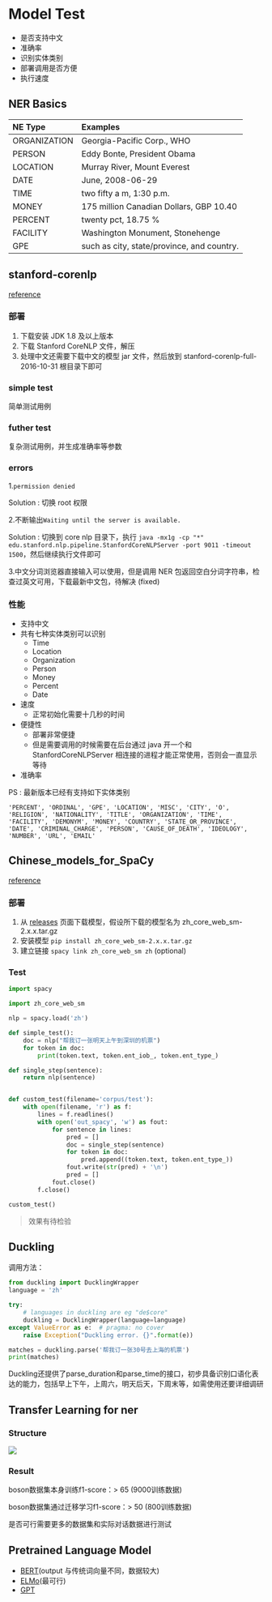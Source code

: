 # Model Test

- 是否支持中文
- 准确率
- 识别实体类别
- 部署调用是否方便
- 执行速度

## NER Basics

| NE Type | Examples |
| :------| :------ |
| ORGANIZATION | Georgia-Pacific Corp., WHO |
| PERSON | Eddy Bonte, President Obama |
| LOCATION | Murray River, Mount Everest |
| DATE | June, 2008-06-29 |
| TIME | two fifty a m, 1:30 p.m. |
| MONEY | 175 million Canadian Dollars, GBP 10.40 |
| PERCENT | twenty pct, 18.75 % |
| FACILITY | Washington Monument, Stonehenge |
| GPE | such as city, state/province, and country. |

## stanford-corenlp

[reference](https://github.com/Lynten/stanford-corenlp/blob/master)

### 部署

1. 下载安装 JDK 1.8 及以上版本
2. 下载 Stanford CoreNLP 文件，解压
3. 处理中文还需要下载中文的模型 jar 文件，然后放到 stanford-corenlp-full-2016-10-31 根目录下即可

### simple test

简单测试用例

### futher test

复杂测试用例，并生成准确率等参数

### errors

1.`permission denied`

Solution : 切换 root 权限

2.不断输出`Waiting until the server is available.`

Solution : 切换到 core nlp 目录下，执行 `java -mx1g -cp "*" edu.stanford.nlp.pipeline.StanfordCoreNLPServer -port 9011 -timeout 1500`，然后继续执行文件即可

3.中文分词浏览器直接输入可以使用，但是调用 NER 包返回空白分词字符串，检查过英文可用，下载最新中文包，待解决 (fixed)

### 性能

- 支持中文
- 共有七种实体类别可以识别
  - Time
  - Location
  - Organization
  - Person
  - Money
  - Percent
  - Date
- 速度
  - 正常初始化需要十几秒的时间
- 便捷性
  - 部署非常便捷
  - 但是需要调用的时候需要在后台通过 java 开一个和 StanfordCoreNLPServer 相连接的进程才能正常使用，否则会一直显示等待
- 准确率

PS : 最新版本已经有支持如下实体类别

```
'PERCENT', 'ORDINAL', 'GPE', 'LOCATION', 'MISC', 'CITY', 'O', 'RELIGION', 'NATIONALITY', 'TITLE', 'ORGANIZATION', 'TIME', 'FACILITY', 'DEMONYM', 'MONEY', 'COUNTRY', 'STATE_OR_PROVINCE', 'DATE', 'CRIMINAL_CHARGE', 'PERSON', 'CAUSE_OF_DEATH', 'IDEOLOGY', 'NUMBER', 'URL', 'EMAIL'
```

## Chinese_models_for_SpaCy

[reference](https://github.com/howl-anderson/Chinese_models_for_SpaCy)

### 部署

1. 从 [releases](https://github.com/howl-anderson/Chinese_models_for_SpaCy/releases) 页面下载模型，假设所下载的模型名为 zh_core_web_sm-2.x.x.tar.gz
2. 安装模型 `pip install zh_core_web_sm-2.x.x.tar.gz`
3. 建立链接 `spacy link zh_core_web_sm zh` (optional)

### Test

```python
import spacy

import zh_core_web_sm

nlp = spacy.load('zh')

def simple_test():
    doc = nlp("帮我订一张明天上午到深圳的机票")
    for token in doc:
        print(token.text, token.ent_iob_, token.ent_type_)

def single_step(sentence):
    return nlp(sentence)


def custom_test(filename='corpus/test'):
    with open(filename, 'r') as f:
        lines = f.readlines()
        with open('out_spacy', 'w') as fout:
            for sentence in lines:
                pred = []
                doc = single_step(sentence)
                for token in doc:
                    pred.append((token.text, token.ent_type_))
                fout.write(str(pred) + '\n')
                pred = []
            fout.close()
        f.close()

custom_test()
```

> 效果有待检验

## Duckling

调用方法：

```python
from duckling import DucklingWrapper
language = 'zh'

try:
    # languages in duckling are eg "de$core"
    duckling = DucklingWrapper(language=language)
except ValueError as e:  # pragma: no cover
    raise Exception("Duckling error. {}".format(e))

matches = duckling.parse('帮我订一张30号去上海的机票')
print(matches)
```

Duckling还提供了parse_duration和parse_time的接口，初步具备识别口语化表达的能力，包括早上下午，上周六，明天后天，下周末等，如需使用还要详细调研

## Transfer Learning for ner

### Structure

![](http://ww1.sinaimg.cn/large/e1ac6bd5ly1fwq2lqapizj21ba16ajzt.jpg)

### Result

boson数据集本身训练f1-score：> 65 (9000训练数据)

boson数据集通过迁移学习f1-score：> 50 (800训练数据)

是否可行需要更多的数据集和实际对话数据进行测试

## Pretrained Language Model

- [BERT](https://github.com/google-research/bert)(output 与传统词向量不同，数据较大)
- [ELMo](https://allennlp.org/elmo)(最可行)
- [GPT](https://github.com/huggingface/pytorch-openai-transformer-lm)